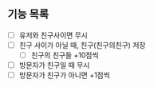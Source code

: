 ## 기능 목록
- [ ] 유저와 친구사이면 무시
- [ ] 친구 사이가 아닐 때, 친구(친구의친구) 저장
  - [ ] 친구의 친구들 +10점씩
- [ ] 방문자가 친구일 때 무시
- [ ] 방문자가 친구가 아니면 +1점씩

